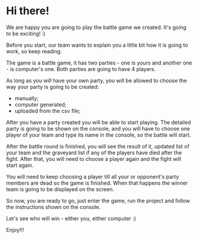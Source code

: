 # Hi there! 
We are happy you are going to play the battle game we created. It's going to be exciting! :)

Before you start, our team wants to explain you a little bit how it is going to work, so keep reading.

The game is a battle game, it has two parties - one is yours and another one - is computer's one.
Both parties are going to have 4 players.

As long as you will have your own party, you will be allowed to choose the way your party is going to be created:
- manually;
- computer generated;
- uploaded from the csv file;

After you have a party created you will be able to start playing. The detailed party is going to be shown on the console,
and you will have to choose one player of your team and type its name in the console, so the battle will start. 

After the battle round is finished, you will see the result of it, updated list of your team and the graveyard list if any
of the players have died after the fight. After that, you will need to choose a player again and the fight will start again.

You will need to keep choosing a player till all your or opponent's party members are dead so the game is finished.
When that happens the winner team is going to be displayed on the screen.

So now, you are ready to go, just enter the game, run the project and follow the instructions shown on the console.

Let's see who will win - either you, either computer :)

Enjoy!!! 
